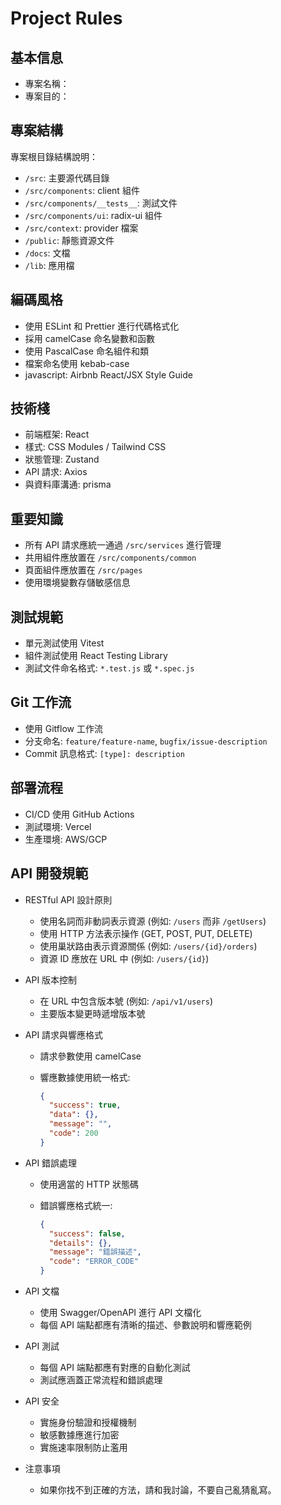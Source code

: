 # Project Rules

## 基本信息

- 專案名稱：
- 專案目的：

## 專案結構

專案根目錄結構說明：

- `/src`: 主要源代碼目錄
- `/src/components`: client 組件
- `/src/components/__tests__`: 測試文件
- `/src/components/ui`: radix-ui 組件
- `/src/context`: provider 檔案
- `/public`: 靜態資源文件
- `/docs`: 文檔
- `/lib`: 應用檔

## 編碼風格

- 使用 ESLint 和 Prettier 進行代碼格式化
- 採用 camelCase 命名變數和函數
- 使用 PascalCase 命名組件和類
- 檔案命名使用 kebab-case
- javascript: Airbnb React/JSX Style Guide

## 技術棧

- 前端框架: React
- 樣式: CSS Modules / Tailwind CSS
- 狀態管理: Zustand
- API 請求: Axios
- 與資料庫溝通: prisma

## 重要知識

- 所有 API 請求應統一通過 `/src/services` 進行管理
- 共用組件應放置在 `/src/components/common`
- 頁面組件應放置在 `/src/pages`
- 使用環境變數存儲敏感信息

## 測試規範

- 單元測試使用 Vitest
- 組件測試使用 React Testing Library
- 測試文件命名格式: `*.test.js` 或 `*.spec.js`

## Git 工作流

- 使用 Gitflow 工作流
- 分支命名: `feature/feature-name`, `bugfix/issue-description`
- Commit 訊息格式: `[type]: description`

## 部署流程

- CI/CD 使用 GitHub Actions
- 測試環境: Vercel
- 生產環境: AWS/GCP

## API 開發規範

- RESTful API 設計原則
  - 使用名詞而非動詞表示資源 (例如: `/users` 而非 `/getUsers`)
  - 使用 HTTP 方法表示操作 (GET, POST, PUT, DELETE)
  - 使用巢狀路由表示資源關係 (例如: `/users/{id}/orders`)
  - 資源 ID 應放在 URL 中 (例如: `/users/{id}`)

- API 版本控制
  - 在 URL 中包含版本號 (例如: `/api/v1/users`)
  - 主要版本變更時遞增版本號

- API 請求與響應格式
  - 請求參數使用 camelCase
  - 響應數據使用統一格式:

    ```json
    {
      "success": true,
      "data": {},
      "message": "",
      "code": 200
    }
    ```

- API 錯誤處理
  - 使用適當的 HTTP 狀態碼
  - 錯誤響應格式統一:

    ```json
    {
      "success": false,
      "details": {},
      "message": "錯誤描述",
      "code": "ERROR_CODE"
    }
    ```

- API 文檔
  - 使用 Swagger/OpenAPI 進行 API 文檔化
  - 每個 API 端點都應有清晰的描述、參數說明和響應範例

- API 測試
  - 每個 API 端點都應有對應的自動化測試
  - 測試應涵蓋正常流程和錯誤處理

- API 安全
  - 實施身份驗證和授權機制
  - 敏感數據應進行加密
  - 實施速率限制防止濫用

- 注意事項
  - 如果你找不到正確的方法，請和我討論，不要自己亂猜亂寫。
